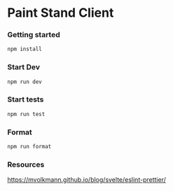 # Paint Stand Client

### Getting started
```bash
npm install
```

### Start Dev
```bash
npm run dev
```

### Start tests
```bash
npm run test
```

### Format
```bash
npm run format
```

### Resources

https://mvolkmann.github.io/blog/svelte/eslint-prettier/


